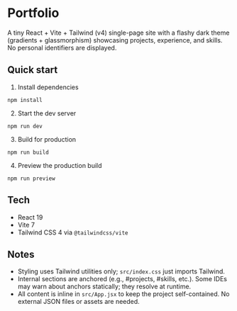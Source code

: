 # Portfolio

A tiny React + Vite + Tailwind (v4) single-page site with a flashy dark theme (gradients + glassmorphism) showcasing projects, experience, and skills. No personal identifiers are displayed.

## Quick start

1) Install dependencies

```
npm install
```

2) Start the dev server

```
npm run dev
```

3) Build for production

```
npm run build
```

4) Preview the production build

```
npm run preview
```

## Tech
- React 19
- Vite 7
- Tailwind CSS 4 via `@tailwindcss/vite`

## Notes
- Styling uses Tailwind utilities only; `src/index.css` just imports Tailwind.
- Internal sections are anchored (e.g., #projects, #skills, etc.). Some IDEs may warn about anchors statically; they resolve at runtime.
- All content is inline in `src/App.jsx` to keep the project self-contained. No external JSON files or assets are needed.
